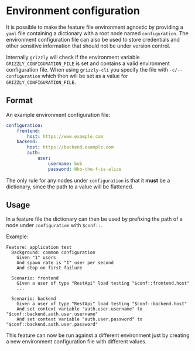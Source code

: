 # Environment configuration

It is possible to make the feature file environment agnostic by providing a `yaml` file containing a dictionary with a root node named `configuration`.
The environment configuration file can also be used to store credentials and other sensitive information that should not be under version control.

Internally `grizzly` will check if the environment variable `GRIZZLY_CONFIGURATION_FILE` is set and contains a valid environment configuration file. When using `grizzly-cli` you specify the file with `-c/--configuration` which then will be set as a value for `GRIZZLY_CONFIGURATION_FILE`.

## Format

An example environment configuration file:

```yaml
configuration:
    frontend:
        host: https://www.example.com
    backend:
        host: https://backend.example.com
        auth:
            user:
                username: bob
                password: Who-the-f-is-alice
```

The only rule for any nodes under `configuration` is that it **must** be a dictionary, since the path to a value will be flattened.

## Usage

In a feature file the dictionary can then be used by prefixing the path of a node under `configuration` with `$conf::`.

Example:

```gherkin
Feature: application test
  Background: common configuration
    Given "1" users
    And spawn rate is "1" user per second
    And stop on first failure

  Scenario: frontend
    Given a user of type "RestApi" load testing "$conf::frontend.host"
    ...

  Scenario: backend
    Given a user of type "RestApi" load testing "$conf::backend.host"
    And set context variable "auth.user.username" to "$conf::backend.auth.user.username"
    And set context variable "auth.user.password" to "$conf::backend.auth.user.password"
```

This feature can now be run against a different environment just by creating a new environment configuration file with different values.
